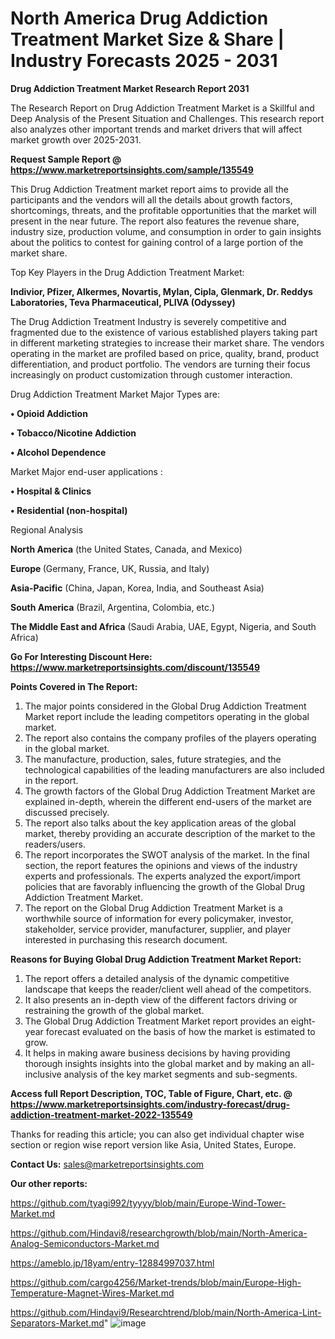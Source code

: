 # North America Drug Addiction Treatment Market Size & Share | Industry Forecasts 2025 - 2031

<strong>Drug Addiction Treatment Market Research Report 2031</strong>

The Research Report on Drug Addiction Treatment Market is a Skillful and Deep Analysis of the Present Situation and Challenges. This research report also analyzes other important trends and market drivers that will affect market growth over 2025-2031.

<strong>Request Sample Report @ <a href=https://www.marketreportsinsights.com/sample/135549>https://www.marketreportsinsights.com/sample/135549</a></strong>

This Drug Addiction Treatment market report aims to provide all the participants and the vendors will all the details about growth factors, shortcomings, threats, and the profitable opportunities that the market will present in the near future. The report also features the revenue share, industry size, production volume, and consumption in order to gain insights about the politics to contest for gaining control of a large portion of the market share.

Top Key Players in the Drug Addiction Treatment Market:

<strong>Indivior, Pfizer, Alkermes, Novartis, Mylan, Cipla, Glenmark, Dr. Reddys Laboratories, Teva Pharmaceutical, PLIVA (Odyssey)</strong>

The Drug Addiction Treatment Industry is severely competitive and fragmented due to the existence of various established players taking part in different marketing strategies to increase their market share. The vendors operating in the market are profiled based on price, quality, brand, product differentiation, and product portfolio. The vendors are turning their focus increasingly on product customization through customer interaction.

Drug Addiction Treatment Market Major Types are:

<strong>• Opioid Addiction

• Tobacco/Nicotine Addiction

• Alcohol Dependence</strong>

Market Major end-user applications :

<strong>• Hospital & Clinics

• Residential (non-hospital)</strong>

Regional Analysis

</u><strong><b>North America</b></strong> (the United States, Canada, and Mexico)

<strong><b>Europe </b></strong>(Germany, France, UK, Russia, and Italy)

<strong><b>Asia-Pacific</b></strong> (China, Japan, Korea, India, and Southeast Asia)

<strong><b>South America</b></strong> (Brazil, Argentina, Colombia, etc.)

<strong><b>The Middle East and Africa</b></strong> (Saudi Arabia, UAE, Egypt, Nigeria, and South Africa)

<strong>Go For Interesting Discount Here: <a href=https://www.marketreportsinsights.com/discount/135549>https://www.marketreportsinsights.com/discount/135549</a></strong>

<strong>Points Covered in The Report:</strong>
<ol>
  <li>The major points considered in the Global Drug Addiction Treatment Market report include the leading competitors operating in the global market.</li>
  <li>The report also contains the company profiles of the players operating in the global market.</li>
  <li>The manufacture, production, sales, future strategies, and the technological capabilities of the leading manufacturers are also included in the report.</li>
  <li>The growth factors of the Global Drug Addiction Treatment Market are explained in-depth, wherein the different end-users of the market are discussed precisely.</li>
  <li>The report also talks about the key application areas of the global market, thereby providing an accurate description of the market to the readers/users.</li>
  <li>The report incorporates the SWOT analysis of the market. In the final section, the report features the opinions and views of the industry experts and professionals. The experts analyzed the export/import policies that are favorably influencing the growth of the Global Drug Addiction Treatment Market.</li>
  <li>The report on the Global Drug Addiction Treatment Market is a worthwhile source of information for every policymaker, investor, stakeholder, service provider, manufacturer, supplier, and player interested in purchasing this research document.</li>
</ol>
<strong>Reasons for Buying Global Drug Addiction Treatment Market Report:</strong>

<ol>
  <li>The report offers a detailed analysis of the dynamic competitive landscape that keeps the reader/client well ahead of the competitors.</li>
  <li>It also presents an in-depth view of the different factors driving or restraining the growth of the global market.</li>
  <li>The Global Drug Addiction Treatment Market report provides an eight-year forecast evaluated on the basis of how the market is estimated to grow.</li>
  <li>It helps in making aware business decisions by having providing thorough insights insights into the global market and by making an all-inclusive analysis of the key market segments and sub-segments.</li>
</ol>
<strong>Access full Report Description, TOC, Table of Figure, Chart, etc. @ <a href=https://www.marketreportsinsights.com/industry-forecast/drug-addiction-treatment-market-2022-135549>https://www.marketreportsinsights.com/industry-forecast/drug-addiction-treatment-market-2022-135549</a></strong>


Thanks for reading this article; you can also get individual chapter wise section or region wise report version like Asia, United States, Europe.

<strong>Contact Us:</strong>
sales@marketreportsinsights.com

<strong>Our other reports:</strong>

<a href=https://github.com/tyagi992/tyyyy/blob/main/Europe-Wind-Tower-Market.md>https://github.com/tyagi992/tyyyy/blob/main/Europe-Wind-Tower-Market.md</a>

<a href=https://github.com/Hindavi8/researchgrowth/blob/main/North-America-Analog-Semiconductors-Market.md>https://github.com/Hindavi8/researchgrowth/blob/main/North-America-Analog-Semiconductors-Market.md</a>

<a href=https://ameblo.jp/18yam/entry-12884997037.html>https://ameblo.jp/18yam/entry-12884997037.html</a>

<a href=https://github.com/cargo4256/Market-trends/blob/main/Europe-High-Temperature-Magnet-Wires-Market.md>https://github.com/cargo4256/Market-trends/blob/main/Europe-High-Temperature-Magnet-Wires-Market.md</a>

<a href=https://github.com/Hindavi9/Researchtrend/blob/main/North-America-Lint-Separators-Market.md>https://github.com/Hindavi9/Researchtrend/blob/main/North-America-Lint-Separators-Market.md</a>"
![image](https://github.com/user-attachments/assets/7a008995-1793-45b0-bbf0-527b00c4868d)
